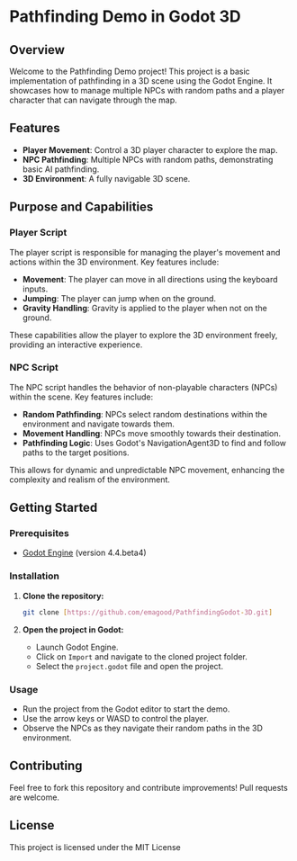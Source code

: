 # Pathfinding Demo in Godot 3D

## Overview

Welcome to the Pathfinding Demo project! This project is a basic implementation of pathfinding in a 3D scene using the Godot Engine. It showcases how to manage multiple NPCs with random paths and a player character that can navigate through the map.

## Features

- **Player Movement**: Control a 3D player character to explore the map.
- **NPC Pathfinding**: Multiple NPCs with random paths, demonstrating basic AI pathfinding.
- **3D Environment**: A fully navigable 3D scene.

## Purpose and Capabilities

### Player Script

The player script is responsible for managing the player's movement and actions within the 3D environment. Key features include:

- **Movement**: The player can move in all directions using the keyboard inputs.
- **Jumping**: The player can jump when on the ground.
- **Gravity Handling**: Gravity is applied to the player when not on the ground.

These capabilities allow the player to explore the 3D environment freely, providing an interactive experience.

### NPC Script

The NPC script handles the behavior of non-playable characters (NPCs) within the scene. Key features include:

- **Random Pathfinding**: NPCs select random destinations within the environment and navigate towards them.
- **Movement Handling**: NPCs move smoothly towards their destination.
- **Pathfinding Logic**: Uses Godot's NavigationAgent3D to find and follow paths to the target positions.

This allows for dynamic and unpredictable NPC movement, enhancing the complexity and realism of the environment.

## Getting Started

### Prerequisites

- [Godot Engine](https://godotengine.org/download) (version 4.4.beta4)

### Installation

1. **Clone the repository:**
    ```bash
    git clone [https://github.com/emagood/PathfindingGodot-3D.git]
    ```

2. **Open the project in Godot:**
    - Launch Godot Engine.
    - Click on `Import` and navigate to the cloned project folder.
    - Select the `project.godot` file and open the project.

### Usage

- Run the project from the Godot editor to start the demo.
- Use the arrow keys or WASD to control the player.
- Observe the NPCs as they navigate their random paths in the 3D environment.

## Contributing

Feel free to fork this repository and contribute improvements! Pull requests are welcome.

## License

This project is licensed under the MIT License
